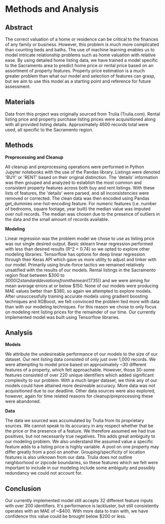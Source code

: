 # Methods and Analysis

## Abstract

The correct valuation of a home or residence can be critical to the finances of any family or business. However, this problem is much more complicated than counting beds and baths. The use of machine learning enables us to model intricate relationship problems such as home valuation with relative ease. By using detailed home listing data, we have trained a model specific to the Sacramento area to predict home price or rental price based on an assortment of property features. Property price estimation is a much greater problem than what our model and selection of features can grasp, but we aim to use this model as a starting point and reference for future assessment.

## Materials

Data from this project was originally sourced from Trulia (Trulia.com). Rental listing price and property purchase listing prices were acquisitioned along with all provided listing details. Approximately 4600 records total were used, all specific to the Sacramento region.

## Methods

**Preprocessing and Cleanup**

All cleanup and preprocessing operations were performed in Python Jupyter notebooks with the use of the Pandas library. Listings were denoted 'BUY' or 'RENT' based on their original distinction. The 'details' information was then grouped and analyzed to establish the most common and consistent property features across both buy and rent listings. With these lists of features, the 'details' were parsed, and all inconsistencies were removed or corrected. The clean data was then encoded using Pandas get_dummies one-hot-encoding feature. For numeric features (i.e. number of bedrooms, square footage, year built) the median value was imputed over null records. The median was chosen due to the presence of outliers in the data and the small amount of records available.

**Modeling**

Linear regression was the problem model we chose to use as listing price was our single desired output. Basic sklearn linear regression performed with less than desired results (R^2 = 0.74) so we opted to explore other modeling libraries. Tensorflow has options for deep linear regression through their Keras API which gave us more utility to adjust and tinker with our model. Primarily using brute-force tactics we remained relatively unsatified with the results of our models. Rental listings in the Sacramento region float between $300 to $3000 (2 standard deviations from the mean($1735)) and we were aiming for mean average errors at or below $150. None of our models were producing MAE values better than $380, so again we attempted to explore models. After unsuccessfully training accurate models using gradient boosting techniques and XGBoost, we felt convinced the problem lied more with data than with our modeling techniques. For this reason we chose to only focus on modeling rent listing prices for the remainder of our time. Our currently implemented model was built using Tensorflow libraries.

## Analysis

**Models**

We attribute the undesireable performance of our models to the size of our dataset. Our rent listing data consisted of only just over 1,000 records. We were attempting to model price based on approximately ~30 different features of a property, which felt approachable. However, those 30-some features consisted of over 220 unique identifiers which added significant complexity to our problem. With a much larger dataset, we think any of our models could have attained more desireable accuracy. More data was not acquisitioned due to our deadline. Other data sources were also explored, however, again for time related reasons for cleanup/preprocessing these were abandoned.

**Data**

The data we sourced was accumulated by Trulia from its proprietary sources. We cannot speak to its accuracy in any respect whether that be the price or the presence of a feature. We therefore assumed we had true positives, but not necessarily true negatives. This adds great ambiguity to our modeling problem. We also understand the assumed value a specific feature adds to a listing price is highly variable. A pool on one property may differ greatly from a pool on another. Grouping/specificity of location features is also unknown from our data. Trulia does not outline neighborhood or zipcode boundaries, so these features which we felt were important to include in our modeling include some ambiguity and possibly redundancy we could not account for.

## Conclusion

Our currently implemented model still accepts 32 different feature inputs with over 200 identifiers. It's performance is lackluster, but still consistently operates with an MAE of ~$400. With more data to train with, we have confidence this value could be brought below $200 or less.

